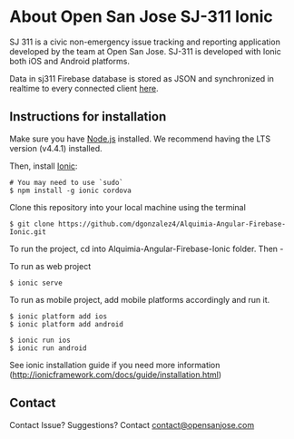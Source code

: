 # About Open San Jose SJ-311 Ionic


SJ 311 is a civic non-emergency issue tracking and reporting application developed by the team at Open San Jose. SJ-311 is developed with Ionic both iOS and Android platforms.

Data in sj311 Firebase database is stored as JSON and synchronized in realtime to every connected client [here](https://sj311app.firebaseio.com/).

## Instructions for installation

Make sure you have [Node.js](https://nodejs.org/en/) installed.  We recommend having the LTS version (v4.4.1) installed.

Then, install [Ionic](http://ionicframework.com/):
```
# You may need to use `sudo`
$ npm install -g ionic cordova
```

Clone this repository into your local machine using the terminal 
```
$ git clone https://github.com/dgonzalez4/Alquimia-Angular-Firebase-Ionic.git
```

To run the project, cd into Alquimia-Angular-Firebase-Ionic folder. Then -

To run as web project
```
$ ionic serve
```

To run as mobile project, add mobile platforms accordingly and run it.
```
$ ionic platform add ios
$ ionic platform add android
```

```
$ ionic run ios
$ ionic run android
```

See ionic installation guide if you need more information (http://ionicframework.com/docs/guide/installation.html)


## Contact
Contact Issue? Suggestions? Contact contact@opensanjose.com

